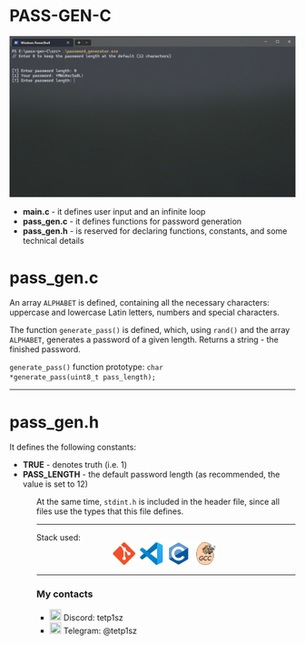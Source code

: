 <h1>PASS-GEN-C</h1>
<div align="center">
    <img src="src/img/screenshot.png" alt="screenshot" title="screenshot">
</div>
<ul>
    <li><b>main.c</b> - it defines user input and an infinite loop</li>
    <li><b>pass_gen.c</b> - it defines functions for password generation</li>
    <li><b>pass_gen.h</b> - is reserved for declaring functions, constants, and some technical details</li>
</ul>
<h1>pass_gen.c</h1>
An array <code>ALPHABET</code> is defined, containing all the necessary characters: uppercase and lowercase Latin letters, numbers and special characters.

The function <code>generate_pass()</code> is defined, which, using <code>rand()</code> and the array <code>ALPHABET</code>, generates a password of a given length. Returns a string - the finished password.

<code>generate_pass()</code> function prototype:
<code>char *generate_pass(uint8_t pass_length);</code>
<hr>
<h1>pass_gen.h</h1>
It defines the following constants:
<ul>
	<li><b>TRUE</b> - denotes truth (i.e. 1)</li>
	<li><b>PASS_LENGTH</b> - the default password length (as recommended, the value is set to 12)</li>
<ul>

At the same time, <code>stdint.h</code> is included in the header file, since all files use the types that this file defines.
<hr>
Stack used:
<div align="center">
	<img src="https://github.com/devicons/devicon/blob/master/icons/git/git-original.svg" alt="Git" title="Git" width="40" height="40"/>&nbsp;
	<img src="https://github.com/devicons/devicon/blob/master/icons/vscode/vscode-original.svg" alt="VSCode" title="VSCode" width="40" height="40"/>&nbsp;
	<img src="https://github.com/devicons/devicon/blob/master/icons/c/c-original.svg" alt="C" title="C" width="40" height="40"/>&nbsp;
	<img src="https://github.com/devicons/devicon/blob/master/icons/gcc/gcc-original.svg" alt="GCC" title="GCC" width="40" height="40"/>&nbsp;
</div>
<hr>
<h3>My contacts</h3>
<ul>
    <li><img src="https://img.icons8.com/color/512/discord-logo.png" width="20" height="20"> Discord: tetp1sz</li>
    <li><img src="https://upload.wikimedia.org/wikipedia/commons/5/5c/Telegram_Messenger.png" width="20" height="20"> Telegram: @tetp1sz</li>
</ul>